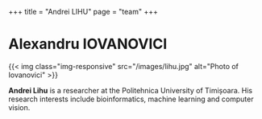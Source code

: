 +++
title = "Andrei LIHU"
page = "team"
+++
<div class="page-header">
    <h1>Alexandru IOVANOVICI</h1>
</div>
<div class="row text-justify">
     <div class="col-lg-2 col-md-2 col-sm-2 col-xs-12 ">
         {{< img class="img-responsive" src="/images/lihu.jpg" alt="Photo of Iovanovici" >}}
    </div> 
    <div class="col-lg-10 col-md-10 col-xs-12 col-sm-10">
        <p>
        <b>Andrei Lihu</b> is a researcher at the Politehnica University of
        Timișoara. His research interests include bioinformatics, machine
        learning and computer vision.
        </p>
    </div>
</div>